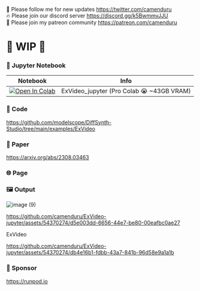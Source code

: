 🐣 Please follow me for new updates https://twitter.com/camenduru <br />
🔥 Please join our discord server https://discord.gg/k5BwmmvJJU <br />
🥳 Please join my patreon community https://patreon.com/camenduru <br />

# 🚦 WIP 🚦

### 🍊 Jupyter Notebook

| Notebook | Info
| --- | --- |
[![Open In Colab](https://colab.research.google.com/assets/colab-badge.svg)](https://colab.research.google.com/github/camenduru/ExVideo-jupyter/blob/main/ExVideo_jupyter.ipynb) | ExVideo_jupyter (Pro Colab 😭 ~43GB VRAM)

### 🧬 Code
https://github.com/modelscope/DiffSynth-Studio/tree/main/examples/ExVideo

### 📄 Paper
https://arxiv.org/abs/2308.03463

### 🌐 Page

### 🖼 Output

![image (9)](https://github.com/camenduru/ExVideo-jupyter/assets/54370274/83188d6b-09c8-4845-ae40-50201bdfefc7)

https://github.com/camenduru/ExVideo-jupyter/assets/54370274/d5e003dd-6656-44e7-be80-00eafbc0ae27

ExVideo

https://github.com/camenduru/ExVideo-jupyter/assets/54370274/db4e16b1-fdbb-43a7-841b-96d58e9a1a1b

### 🏢 Sponsor
https://runpod.io
